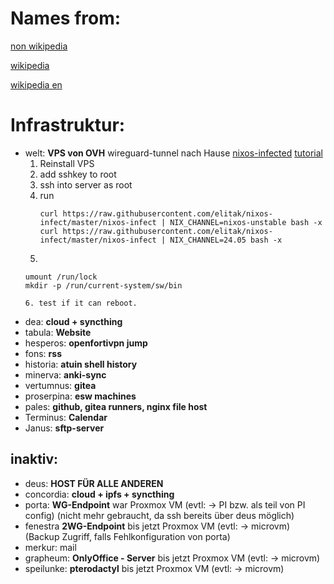 # Names from:
[non wikipedia](https://www.forumtraiani.de/roemische-goettinen-roemische-goettin/)

[wikipedia](https://de.wikipedia.org/wiki/R%C3%B6mische_Mythologie#Die_r%C3%B6mischen_G%C3%B6tter)

[wikipedia en](https://en.wikipedia.org/wiki/List_of_Roman_deities)
# Infrastruktur:

- welt: **VPS von OVH** wireguard-tunnel nach Hause [nixos-infected](https://github.com/elitak/nixos-infect) [tutorial](https://lyderic.origenial.fr/install-nixos-on-ovh#installing-with-nixos-infect-(recommended))
    1. Reinstall VPS
    2. add sshkey to root
    3. ssh into server as root
    4. run
        ```
        curl https://raw.githubusercontent.com/elitak/nixos-infect/master/nixos-infect | NIX_CHANNEL=nixos-unstable bash -x
        curl https://raw.githubusercontent.com/elitak/nixos-infect/master/nixos-infect | NIX_CHANNEL=24.05 bash -x
        ```
    5. ```
      umount /run/lock
      mkdir -p /run/current-system/sw/bin
    ```
    6. test if it can reboot.
- dea: **cloud + syncthing**
- tabula: **Website**
- hesperos: **openfortivpn jump**
- fons: **rss**
- historia: **atuin shell history**
- minerva: **anki-sync**
- vertumnus: **gitea**
- proserpina: **esw machines**
- pales: **github, gitea runners, nginx file host**
- Terminus: **Calendar**
- Janus: **sftp-server**

## inaktiv:
- deus: **HOST FÜR ALLE ANDEREN**
- concordia: **cloud + ipfs + syncthing**
- porta: **WG-Endpoint** war Proxmox VM (evtl: -> PI bzw. als teil von PI config) (nicht mehr gebraucht, da ssh bereits über deus möglich)
- fenestra **2WG-Endpoint** bis jetzt Proxmox VM (evtl: -> microvm) (Backup Zugriff, falls Fehlkonfiguration von porta)
- merkur: mail
- grapheum: **OnlyOffice - Server** bis jetzt Proxmox VM (evtl: -> microvm)
- speilunke: **pterodactyl** bis jetzt Proxmox VM (evtl: -> microvm)

